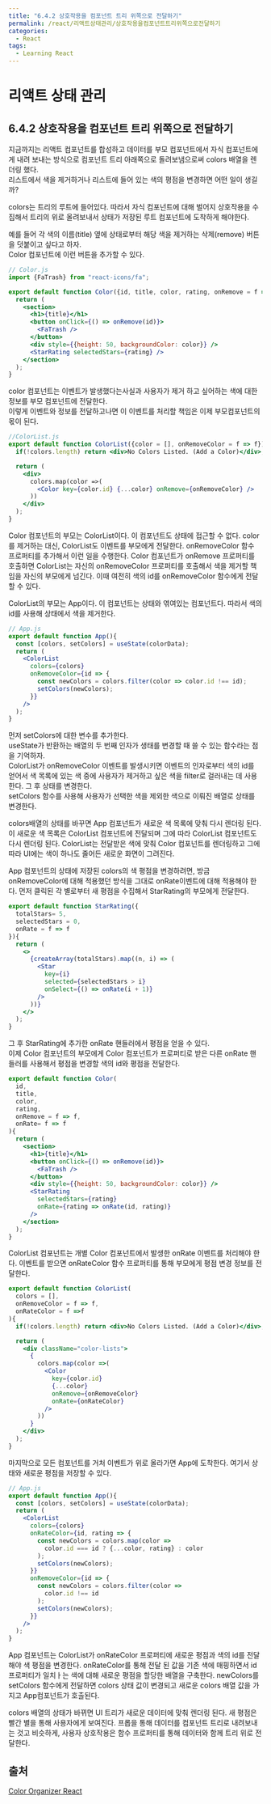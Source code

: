 ```yaml
---
title: "6.4.2 상호작용을 컴포넌트 트리 위쪽으로 전달하기"
permalink: /react/리액트상태관리/상호작용을컴포넌트트리위쪽으로전달하기
categories:
  - React
tags:
  - Learning React
---
```


# 리액트 상태 관리

## 6.4.2 상호작용을 컴포넌트 트리 위쪽으로 전달하기

지금까지는 리액트 컴포넌트를 합성하고 데이터를 부모 컴포넌트에서 자식 컴포넌트에게 내려 보내는 방식으로 컴포넌트 트리 아래쪽으로 돌려보냄으로써 colors 배열을 렌더링 했다.  
리스트에서 색을 제거하거나 리스트에 들어 있는 색의 평점을 변경하면 어떤 일이 생길까?  
  
colors는 트리의 루트에 들어있다. 따라서 자식 컴포넌트에 대해 벌어지 상호작용을 수집해서 트리의 위로 올려보내서 상태가 저장된 루트 컴포넌트에 도착하게 해야한다.  
  
예를 들어 각 색의 이름(title) 옆에 상태로부터 해당 색을 제거하는 삭제(remove) 버튼을 덧붙이고 싶다고 하자.  
Color 컴포넌트에 이런 버튼을 추가할 수 있다.

```jsx
// Color.js
import {FaTrash} from "react-icons/fa";

export default function Color({id, title, color, rating, onRemove = f => f}){
  return (
    <section>
      <h1>{title}</h1>
      <button onClick={() => onRemove(id)}>
        <FaTrash />
      </button>
      <div style={{height: 50, backgroundColor: color}} />
      <StarRating selectedStars={rating} />
    </section>
  );
}
```

color 컴포넌트는 이벤트가 발생했다는사실과 사용자가 제거 하고 싶어하는 색에 대한 정보를 부모 컴포넌트에 전달한다.  
이렇게 이벤트와 정보를 전달하고나면 이 이벤트를 처리할 책임은 이제 부모컴포넌트의 몫이 된다.

```jsx
//ColorList.js
export default function ColorList({color = [], onRemoveColor = f => f}){
  if(!colors.length) return <div>No Colors Listed. (Add a Color)</div>;

  return (
    <div>
      colors.map(color =>(
        <Color key={color.id} {...color} onRemove={onRemoveColor} />
      ))
    </div>
  );
}
```

Color 컴포넌트의 부모는 ColorList이다. 이 컴포넌트도 상태에 접근할 수 없다. color를 제거하는 대신, ColorList도 이벤트를 부모에게 전달한다. onRemoveColor 함수 프로퍼티를 추가해서 이런 일을 수행한다. Color 컴포넌트가 onRemove 프로퍼티를 호출하면 ColorList는 자신의 onRemoveColor 프로퍼티를 호출해서 색을 제거할 책임을 자신의 부모에게 넘긴다. 이때 여전히 색의 id를 onRemoveColor 함수에게 전달할 수 있다.
  
ColorList의 부모는 App이다. 이 컴포넌트는 상태와 엮여있는 컴포넌트다. 따라서 색의 id를 사용해 상태에서 색을 제거한다.

```jsx
// App.js
export default function App(){
  const [colors, setColors] = useState(colorData);
  return (
    <ColorList
      colors={colors}
      onRemoveColor={id => {
        const newColors = colors.filter(color => color.id !== id);
        setColors(newColors);
      }}
    />
  );
}
```

먼저 setColors에 대한 변수를 추가한다.  
useState가 반환하는 배열의 두 번째 인자가 생태를 변경할 때 쓸 수 있는 함수라는 점을 기억하자.  
ColorList가 onRemoveColor 이벤트를 발생시키면 이벤트의 인자로부터 색의 id를 얻어서 색 목록에 있는 색 중에 사용자가 제거하고 싶은 색을 filter로 걸러내는 데 사용한다. 그 후 상태를 변경한다.  
setColors 함수를 사용해 사용자가 선택한 색을 제외한 색으로 이뤄진 배열로 상태를 변경한다.  
  
colors배열의 상태를 바꾸면 App 컴포넌트가 새로운 색 목록에 맞춰 다시 렌더링 된다. 이 새로운 색 목록은 ColorList 컴포넌트에 전달되며 그에 따라 ColorList 컴포넌트도 다시 렌더링 된다. ColorList는 전달받은 색에 맞춰 Color 컴포넌트를 렌더링하고 그에 따라 UI에는 색이 하나도 줄어든 새로운 화면이 그려진다.  
  
App 컴포넌트의 상태에 저장된 colors의 색 평점을 변경하려면, 방금 onRemoveColor에 대해 적용했던 방식을 그대로 onRate이벤트에 대해 적용해야 한다. 먼저 클릭된 각 별로부터 새 평점을 수집해서 StarRating의 부모에게 전달한다.

```jsx
export default function StarRating({
  totalStars= 5,
  selectedStars = 0,
  onRate = f => f
}){
  return (
    <>
      {createArray(totalStars).map((n, i) => (
        <Star 
          key={i}
          selected={selectedStars > i}
          onSelect={() => onRate(i + 1)}
        />
      ))}
    </>
  );
}
```

그 후 StarRating에 추가한 onRate 핸들러에서 평점을 얻을 수 있다.  
이제 Color 컴포넌트의 부모에게 Color 컴포넌트가 프로퍼티로 받은 다른 onRate 핸들러를 사용해서 평점을 변경할 색의 id와 평점을 전달한다.

```jsx
export default function Color(
  id,
  title,
  color,
  rating,
  onRemove = f => f,
  onRate= f => f
){
  return (
    <section>
      <h1>{title}</h1>
      <button onClick={() => onRemove(id)}>
        <FaTrash />
      </button>
      <div style={{height: 50, backgroundColor: color}} />
      <StarRating 
        selectedStars={rating} 
        onRate={rating => onRate(id, rating)}
      />
    </section>
  );
}
```

ColorList 컴포넌트는 개별 Color 컴포넌트에서 발생한 onRate 이벤트를 처리해야 한다.
이벤트를 받으면 onRateColor 함수 프로퍼티를 통해 부모에게 평점 변경 정보를 전달한다.

```jsx
export default function ColorList(
  colors = [],
  onRemoveColor = f => f,
  onRateColor = f =>f
){
  if(!colors.length) return <div>No Colors Listed. (Add a Color)</div>;

  return (
    <div className="color-lists">
      {
        colors.map(color =>(
          <Color 
            key={color.id} 
            {...color} 
            onRemove={onRemoveColor}
            onRate={onRateColor} 
          />
        ))
      }
    </div>
  );
}
```

마지막으로 모든 컴포넌트를 거처 이벤트가 위로 올라가면 App에 도착한다.
여기서 상태와 새로운 평점을 저장할 수 있다.

```jsx
// App.js
export default function App(){
  const [colors, setColors] = useState(colorData);
  return (
    <ColorList
      colors={colors}
      onRateColor={id, rating => {
        const newColors = colors.map(color =>
          color.id === id ? {...color, rating} : color
        );
        setColors(newColors);
      }}
      onRemoveColor={id => {
        const newColors = colors.filter(color => 
          color.id !== id
        );
        setColors(newColors);
      }}
    />
  );
}
```

App 컴포넌트는  ColorList가 onRateColor 프로퍼티에 새로운 평점과 색의 id를 전달해야 색 평점을 변경한다. 
onRateColor를 통해 전달 된 값을 기존 색에 매핑하면서 id 프로퍼티가 일치ㅏ는 색에 대해 새로운 평점을 할당한 배열을 구축한다.
newColors를 setColors 함수에게 전달하면 colors 상태 값이 변경되고 새로운 colors 배열 값을 가지고 App컴포넌트가 호출된다.
  
colors 배열의 상태가 바뀌면 UI 트리가 새로운 데이터에 맞춰 렌더링 된다. 새 평점은 빨간 별을 통해 사용자에게 보여진다. 프롭을 통해 데이터를 컴포넌트 트리로 내려보내는 것고 비슷하게, 사용자 상호작용은 함수 프로퍼티를 통해 데이터와 함께 트리 위로 전달한다.

## 출처
[Color Organizer React](https://github.com/enshahar/learning-react-kor/tree/seconded/chapter-06/color-organizer)